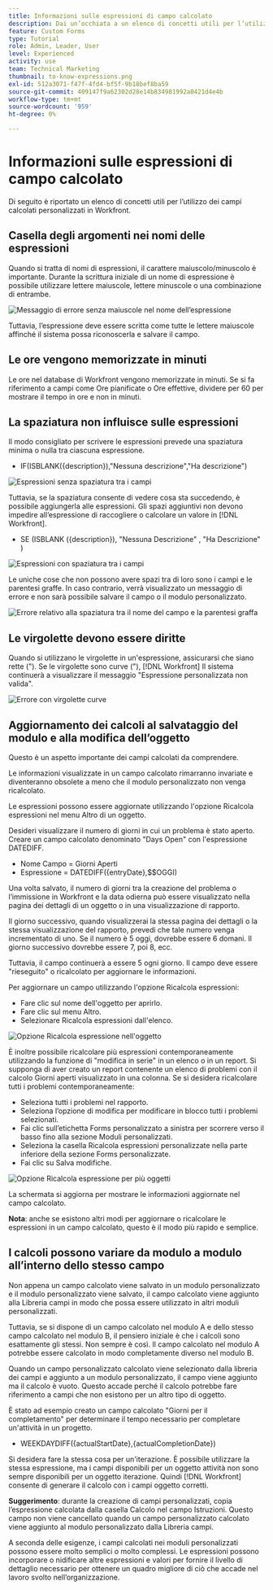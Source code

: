 ```yaml
---
title: Informazioni sulle espressioni di campo calcolato
description: Dai un’occhiata a un elenco di concetti utili per l’utilizzo dei campi calcolati personalizzati in [!DNL Workfront].
feature: Custom Forms
type: Tutorial
role: Admin, Leader, User
level: Experienced
activity: use
team: Technical Marketing
thumbnail: to-know-expressions.png
exl-id: 512a3071-f47f-4fd4-bf5f-9b18bef8ba59
source-git-commit: 409147f9a62302d28e14b834981992a0421d4e4b
workflow-type: tm+mt
source-wordcount: '959'
ht-degree: 0%

---
```


# Informazioni sulle espressioni di campo calcolato

Di seguito è riportato un elenco di concetti utili per l’utilizzo dei campi calcolati personalizzati in Workfront.

## Casella degli argomenti nei nomi delle espressioni

Quando si tratta di nomi di espressioni, il carattere maiuscolo/minuscolo è importante. Durante la scrittura iniziale di un nome di espressione è possibile utilizzare lettere maiuscole, lettere minuscole o una combinazione di entrambe.

![Messaggio di errore senza maiuscole nel nome dell’espressione](assets/T2K01.png)

Tuttavia, l’espressione deve essere scritta come tutte le lettere maiuscole affinché il sistema possa riconoscerla e salvare il campo.



## Le ore vengono memorizzate in minuti

Le ore nel database di Workfront vengono memorizzate in minuti. Se si fa riferimento a campi come Ore pianificate o Ore effettive, dividere per 60 per mostrare il tempo in ore e non in minuti.

## La spaziatura non influisce sulle espressioni

Il modo consigliato per scrivere le espressioni prevede una spaziatura minima o nulla tra ciascuna espressione.

* IF(ISBLANK({description}),&quot;Nessuna descrizione&quot;,&quot;Ha descrizione&quot;)

![Espressioni senza spaziatura tra i campi](assets/T2K02.png)

Tuttavia, se la spaziatura consente di vedere cosa sta succedendo, è possibile aggiungerla alle espressioni. Gli spazi aggiuntivi non devono impedire all’espressione di raccogliere o calcolare un valore in [!DNL Workfront].

* SE (ISBLANK ({description}), &quot;Nessuna Descrizione&quot; , &quot;Ha Descrizione&quot; )

![Espressioni con spaziatura tra i campi](assets/T2K03.png)

Le uniche cose che non possono avere spazi tra di loro sono i campi e le parentesi graffe. In caso contrario, verrà visualizzato un messaggio di errore e non sarà possibile salvare il campo o il modulo personalizzato.

![Errore relativo alla spaziatura tra il nome del campo e la parentesi graffa](assets/T2K04.png)

## Le virgolette devono essere diritte

Quando si utilizzano le virgolette in un&#39;espressione, assicurarsi che siano rette (&quot;). Se le virgolette sono curve (&quot;), [!DNL Workfront] Il sistema continuerà a visualizzare il messaggio &quot;Espressione personalizzata non valida&quot;.

![Errore con virgolette curve](assets/T2K05.png)

## Aggiornamento dei calcoli al salvataggio del modulo e alla modifica dell’oggetto

Questo è un aspetto importante dei campi calcolati da comprendere.

Le informazioni visualizzate in un campo calcolato rimarranno invariate e diventeranno obsolete a meno che il modulo personalizzato non venga ricalcolato.

Le espressioni possono essere aggiornate utilizzando l&#39;opzione Ricalcola espressioni nel menu Altro di un oggetto.

Desideri visualizzare il numero di giorni in cui un problema è stato aperto. Creare un campo calcolato denominato &quot;Days Open&quot; con l&#39;espressione DATEDIFF.

* Nome Campo = Giorni Aperti
* Espressione = DATEDIFF({entryDate},$$OGGI)

Una volta salvato, il numero di giorni tra la creazione del problema o l’immissione in Workfront e la data odierna può essere visualizzato nella pagina dei dettagli di un oggetto o in una visualizzazione di rapporto.

Il giorno successivo, quando visualizzerai la stessa pagina dei dettagli o la stessa visualizzazione del rapporto, prevedi che tale numero venga incrementato di uno. Se il numero è 5 oggi, dovrebbe essere 6 domani. Il giorno successivo dovrebbe essere 7, poi 8, ecc.

Tuttavia, il campo continuerà a essere 5 ogni giorno. Il campo deve essere &quot;rieseguito&quot; o ricalcolato per aggiornare le informazioni.

Per aggiornare un campo utilizzando l&#39;opzione Ricalcola espressioni:

* Fare clic sul nome dell&#39;oggetto per aprirlo.
* Fare clic sul menu Altro.
* Selezionare Ricalcola espressioni dall&#39;elenco.

![Opzione Ricalcola espressione nell&#39;oggetto](assets/T2K06.png)

È inoltre possibile ricalcolare più espressioni contemporaneamente utilizzando la funzione di &quot;modifica in serie&quot; in un elenco o in un report. Si supponga di aver creato un report contenente un elenco di problemi con il calcolo Giorni aperti visualizzato in una colonna. Se si desidera ricalcolare tutti i problemi contemporaneamente:

* Seleziona tutti i problemi nel rapporto.
* Seleziona l’opzione di modifica per modificare in blocco tutti i problemi selezionati.
* Fai clic sull’etichetta Forms personalizzato a sinistra per scorrere verso il basso fino alla sezione Moduli personalizzati.
* Seleziona la casella Ricalcola espressioni personalizzate nella parte inferiore della sezione Forms personalizzate.
* Fai clic su Salva modifiche.

![Opzione Ricalcola espressione per più oggetti](assets/T2K07.png)

La schermata si aggiorna per mostrare le informazioni aggiornate nel campo calcolato.

**Nota**: anche se esistono altri modi per aggiornare o ricalcolare le espressioni in un campo calcolato, questo è il modo più rapido e semplice.

## I calcoli possono variare da modulo a modulo all’interno dello stesso campo

Non appena un campo calcolato viene salvato in un modulo personalizzato e il modulo personalizzato viene salvato, il campo calcolato viene aggiunto alla Libreria campi in modo che possa essere utilizzato in altri moduli personalizzati.

Tuttavia, se si dispone di un campo calcolato nel modulo A e dello stesso campo calcolato nel modulo B, il pensiero iniziale è che i calcoli sono esattamente gli stessi. Non sempre è così. Il campo calcolato nel modulo A potrebbe essere calcolato in modo completamente diverso nel modulo B.

Quando un campo personalizzato calcolato viene selezionato dalla libreria dei campi e aggiunto a un modulo personalizzato, il campo viene aggiunto ma il calcolo è vuoto. Questo accade perché il calcolo potrebbe fare riferimento a campi che non esistono per un altro tipo di oggetto.

È stato ad esempio creato un campo calcolato &quot;Giorni per il completamento&quot; per determinare il tempo necessario per completare un&#39;attività in un progetto.

* WEEKDAYDIFF({actualStartDate},{actualCompletionDate})

Si desidera fare la stessa cosa per un&#39;iterazione. È possibile utilizzare la stessa espressione, ma i campi disponibili per un oggetto attività non sono sempre disponibili per un oggetto iterazione. Quindi [!DNL Workfront] consente di generare il calcolo con i campi oggetto corretti.

**Suggerimento**: durante la creazione di campi personalizzati, copia l’espressione calcolata dalla casella Calcolo nel campo Istruzioni. Questo campo non viene cancellato quando un campo personalizzato calcolato viene aggiunto al modulo personalizzato dalla Libreria campi.

A seconda delle esigenze, i campi calcolati nei moduli personalizzati possono essere molto semplici o molto complessi. Le espressioni possono incorporare o nidificare altre espressioni e valori per fornire il livello di dettaglio necessario per ottenere un quadro migliore di ciò che accade nel lavoro svolto nell’organizzazione.

<!--Depending on the need, calculated fields in custom forms can be quite simple or very complex. Expressions can embed, or nest, other expressions and values to provide the level of detail needed to get a better picture of what is going on with the work being done at your organization. 

Most of the examples and exercises in this course have been relatively simple to provide a base understanding of the expressions most commonly used and how to build those expressions in a custom calculated field. 

Now you're ready to start building your own calculated custom fields.-->
